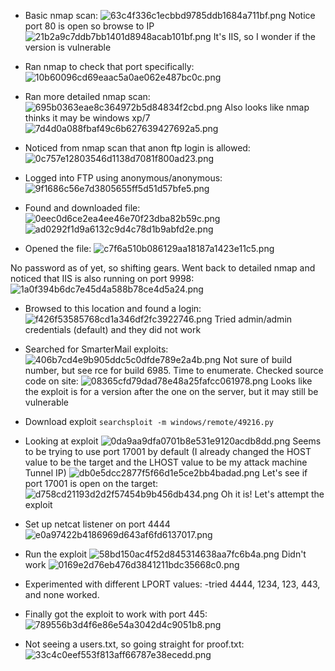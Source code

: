 - Basic nmap scan:
![63c4f336c1ecbbd9785ddb1684a711bf.png](file:///C:/Users/joseph.clay/.config/joplin-desktop/resources/24495500cfa3414a9fd92caadb647939.png)
Notice port 80 is open so browse to IP
![21b2a9c7ddb7bb1401d8948acab101bf.png](:/f8cacd3701ab4806ae204aebbab8368c)
It's IIS, so I wonder if the version is vulnerable

- Ran nmap to check that port specifically:
![10b60096cd69eaac5a0ae062e487bc0c.png](:/dd6c2707da8540599dca16c975a35a3b)

- Ran more detailed nmap scan:
![695b0363eae8c364972b5d84834f2cbd.png](:/7c585557e1b7402e8f98b9a1fcaad303)
Also looks like nmap thinks it may be windows xp/7
![7d4d0a088fbaf49c6b627639427692a5.png](:/db5fd8ad756f433a910dc0a23318496a)

- Noticed from nmap scan that anon ftp login is allowed:
![0c757e12803546d1138d7081f800ad23.png](:/7d2a3d6b8b04404d8fce41f8993d81f2)

- Logged into FTP using anonymous/anonymous:
![9f1686c56e7d3805655ff5d51d57bfe5.png](:/ada28f2a745f422fac9f3b653598ecbe)

- Found and downloaded file:
![0eec0d6ce2ea4ee46e70f23dba82b59c.png](:/1ea716235f8e49d78bed592fe3bbabc2)
![ad0292f1d9a6132c9d4c78d1b9abfd2e.png](:/03deffa20f1e48dd8d4007aa755b824c)

- Opened the file:
![c7f6a510b086129aa18187a1423e11c5.png](:/93d763a2d2c94788bfccb10bf98ed798)

No password as of yet, so shifting gears. Went back to detailed nmap and noticed that IIS is also running on port 9998:
![1a0f394b6dc7e45d4a588b78ce4d5a24.png](:/99119b66b7014fd6a5e1254a243d8677)

- Browsed to this location and found a login:
![f426f53585768cd1a346df2fc3922746.png](:/cb0d96e1c6a248ac8b03a2d6fba734fb)
Tried admin/admin credentials (default) and they did not work

- Searched for SmarterMail exploits:
![406b7cd4e9b905ddc5c0dfde789e2a4b.png](:/ac83e77a4ed54251b516374c664eb58c)
Not sure of build number, but see rce for build 6985. Time to enumerate.
Checked source code on site:
![08365cfd79dad78e48a25fafcc061978.png](:/d2ed3f2456d048f6bbaa63163ff11064)
Looks like the exploit is for a version after the one on the server, but it may still be vulnerable

- Download exploit
`searchsploit -m windows/remote/49216.py`

- Looking at exploit
![0da9aa9dfa0701b8e531e9120acdb8dd.png](:/dd2920c32141412c9c0bfdbf33801c34)
Seems to be trying to use port 17001 by default (I already changed the HOST value to be the target and the LHOST value to be my attack machine Tunnel IP)
![db0e5dcc2877f5f66d1e5ce2bb4badad.png](:/dacccb6241c945c0bba5d32b9d48f7a8)
Let's see if port 17001 is open on the target:
![d758cd21193d2d2f57454b9b456db434.png](:/7840c0009b5140cda8326f4fe9eb5b3c)
Oh it is! Let's attempt the exploit 

- Set up netcat listener on port 4444
![e0a97422b4186969d643af6fd6137017.png](:/d5719e579d9342b3aec79564248438b1)
- Run the exploit
![58bd150ac4f52d845314638aa7fc6b4a.png](:/5114a6ed80f142b49d87b9260c2c817f)
Didn't work
![0169e2d76eb476d3841211bdc35668c0.png](:/82261e7cdd874cf78a8de05322699501)

- Experimented with different LPORT values:
-tried 4444, 1234, 123, 443, and none worked. 

- Finally got the exploit to work with port 445:
![789556b3d4f6e86e54a3042d4c9051b8.png](:/1de136a9b7cf46ac87ab9ccf5e7555fc)

- Not seeing a users.txt, so going straight for proof.txt:
![33c4c0eef553f813aff66787e38ecedd.png](:/8c7feef1b7724b5ca2e16f6812dc732e)

